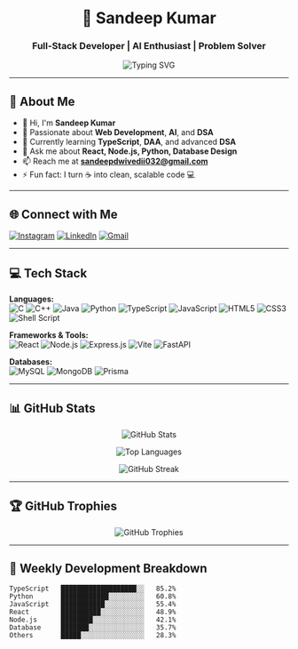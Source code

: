 <div align="center">

# 🚀 Sandeep Kumar  
### Full-Stack Developer | AI Enthusiast | Problem Solver  

<img src="https://readme-typing-svg.herokuapp.com?font=Fira+Code&size=22&duration=3000&pause=1000&color=6366F1&center=true&vCenter=true&width=600&lines=Full-Stack+Web+Developer;AI+%26+Machine+Learning+Enthusiast;TypeScript+%26+Data+Structures+Explorer;Building+Innovative+Digital+Solutions" alt="Typing SVG" />

</div>

---

## 💫 About Me

- 👋 Hi, I'm **Sandeep Kumar**  
- 👀 Passionate about **Web Development**, **AI**, and **DSA**
- 🌱 Currently learning **TypeScript**, **DAA**, and advanced **DSA**
- 💬 Ask me about **React, Node.js, Python, Database Design**
- 📫 Reach me at **sandeepdwivedii032@gmail.com**
- ⚡ Fun fact: I turn ☕ into clean, scalable code 💻

---

## 🌐 Connect with Me

[![Instagram](https://img.shields.io/badge/Instagram-%23E4405F.svg?style=flat&logo=Instagram&logoColor=white)](https://instagram.com/Sandeepdwivediii) 
[![LinkedIn](https://img.shields.io/badge/LinkedIn-%230077B5.svg?style=flat&logo=linkedin&logoColor=white)](https://linkedin.com/in/sandeep-kumar-sd2504/) 
[![Gmail](https://img.shields.io/badge/Gmail-D14836?style=flat&logo=gmail&logoColor=white)](mailto:sandeepdwivedii032@gmail.com)

---

## 💻 Tech Stack

**Languages:**  
![C](https://img.shields.io/badge/C-00599C?style=for-the-badge&logo=c&logoColor=white)
![C++](https://img.shields.io/badge/C++-00599C?style=for-the-badge&logo=c%2B%2B&logoColor=white)
![Java](https://img.shields.io/badge/Java-ED8B00?style=for-the-badge&logo=openjdk&logoColor=white)
![Python](https://img.shields.io/badge/Python-3776AB?style=for-the-badge&logo=python&logoColor=yellow)
![TypeScript](https://img.shields.io/badge/TypeScript-007ACC?style=for-the-badge&logo=typescript&logoColor=white)
![JavaScript](https://img.shields.io/badge/JavaScript-323330?style=for-the-badge&logo=javascript&logoColor=F7DF1E)
![HTML5](https://img.shields.io/badge/HTML5-E34F26?style=for-the-badge&logo=html5&logoColor=white)
![CSS3](https://img.shields.io/badge/CSS3-1572B6?style=for-the-badge&logo=css3&logoColor=white)
![Shell Script](https://img.shields.io/badge/Shell-121011?style=for-the-badge&logo=gnu-bash&logoColor=white)

**Frameworks & Tools:**  
![React](https://img.shields.io/badge/React-20232a?style=for-the-badge&logo=react&logoColor=61DAFB)
![Node.js](https://img.shields.io/badge/Node.js-6DA55F?style=for-the-badge&logo=node.js&logoColor=white)
![Express.js](https://img.shields.io/badge/Express.js-404D59?style=for-the-badge&logo=express&logoColor=61DAFB)
![Vite](https://img.shields.io/badge/Vite-646CFF?style=for-the-badge&logo=vite&logoColor=white)
![FastAPI](https://img.shields.io/badge/FastAPI-005571?style=for-the-badge&logo=fastapi)

**Databases:**  
![MySQL](https://img.shields.io/badge/MySQL-4479A1?style=for-the-badge&logo=mysql&logoColor=white)
![MongoDB](https://img.shields.io/badge/MongoDB-4ea94b?style=for-the-badge&logo=mongodb&logoColor=white)
![Prisma](https://img.shields.io/badge/Prisma-3982CE?style=for-the-badge&logo=Prisma&logoColor=white)

---

## 📊 GitHub Stats

<div align="center">

![GitHub Stats](https://github-readme-stats.vercel.app/api?username=Sandeepdwivediii&theme=dark&show_icons=true&hide_border=false&count_private=true)

![Top Languages](https://github-readme-stats.vercel.app/api/top-langs/?username=Sandeepdwivediii&layout=compact&theme=dark&hide_border=false)

![GitHub Streak](https://github-readme-streak-stats.herokuapp.com?user=Sandeepdwivediii&theme=dark&hide_border=false)

</div>

---



## 🏆 GitHub Trophies

<div align="center">

![GitHub Trophies](https://github-profile-trophy.vercel.app/?username=Sandeepdwivediii&theme=darkhub&no-frame=false&no-bg=false&margin-w=4)

</div>

---

## 📅 Weekly Development Breakdown

```text
TypeScript   ███████████████████░░   85.2%
Python       ████████████░░░░░░░░░   60.8%
JavaScript   ███████████░░░░░░░░░░   55.4%
React        ██████████░░░░░░░░░░░   48.9%
Node.js      ████████░░░░░░░░░░░░░   42.1%
Database     ███████░░░░░░░░░░░░░░   35.7%
Others       █████░░░░░░░░░░░░░░░░   28.3%
